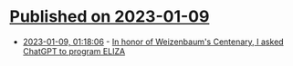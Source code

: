 # [Published on 2023-01-09](index.md)

* [2023-01-09, 01:18:06](https://news.ycombinator.com/item?id=34305518) - [In honor of Weizenbaum's Centenary, I asked ChatGPT to program ELIZA](https://news.ycombinator.com/item?id=34305518)
